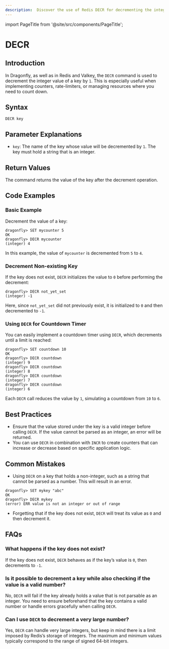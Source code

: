 ```yaml
---
description:  Discover the use of Redis DECR for decrementing the integer value of a key.
---
```


import PageTitle from '@site/src/components/PageTitle';

# DECR

<PageTitle title="Redis DECR Command (Documentation) | Dragonfly" />

## Introduction

In Dragonfly, as well as in Redis and Valkey, the `DECR` command is used to decrement the integer value of a key by `1`.
This is especially useful when implementing counters, rate-limiters, or managing resources where you need to count down.

## Syntax

```shell
DECR key
```

## Parameter Explanations

- `key`: The name of the key whose value will be decremented by `1`. The key must hold a string that is an integer.

## Return Values

The command returns the value of the key after the decrement operation.

## Code Examples

### Basic Example

Decrement the value of a key:

```shell
dragonfly> SET mycounter 5
OK
dragonfly> DECR mycounter
(integer) 4
```

In this example, the value of `mycounter` is decremented from `5` to `4`.

### Decrement Non-existing Key

If the key does not exist, `DECR` initializes the value to `0` before performing the decrement:

```shell
dragonfly> DECR not_yet_set
(integer) -1
```

Here, since `not_yet_set` did not previously exist, it is initialized to `0` and then decremented to `-1`.

### Using `DECR` for Countdown Timer

You can easily implement a countdown timer using `DECR`, which decrements until a limit is reached:

```shell
dragonfly> SET countdown 10
OK
dragonfly> DECR countdown
(integer) 9
dragonfly> DECR countdown
(integer) 8
dragonfly> DECR countdown
(integer) 7
dragonfly> DECR countdown
(integer) 6
```

Each `DECR` call reduces the value by `1`, simulating a countdown from `10` to `6`.

## Best Practices

- Ensure that the value stored under the key is a valid integer before calling `DECR`. If the value cannot be parsed as an integer, an error will be returned.
- You can use `DECR` in combination with `INCR` to create counters that can increase or decrease based on specific application logic.

## Common Mistakes

- Using `DECR` on a key that holds a non-integer, such as a string that cannot be parsed as a number. This will result in an error.
  
```shell
dragonfly> SET mykey "abc"
OK
dragonfly> DECR mykey
(error) ERR value is not an integer or out of range
```

- Forgetting that if the key does not exist, `DECR` will treat its value as `0` and then decrement it.

## FAQs

### What happens if the key does not exist?

If the key does not exist, `DECR` behaves as if the key’s value is `0`, then decrements to `-1`.

### Is it possible to decrement a key while also checking if the value is a valid number?

No, `DECR` will fail if the key already holds a value that is not parsable as an integer. You need to ensure beforehand that the key contains a valid number or handle errors gracefully when calling `DECR`.

### Can I use `DECR` to decrement a very large number?

Yes, `DECR` can handle very large integers, but keep in mind there is a limit imposed by Redis’s storage of integers. The maximum and minimum values typically correspond to the range of signed 64-bit integers.